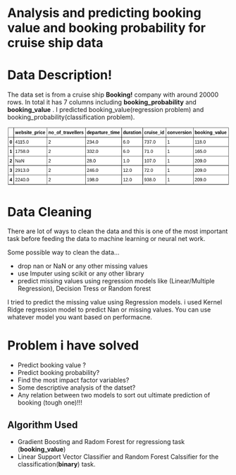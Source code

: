 # Analysis and predicting booking value and booking probability for cruise ship data


# Data Description!

The data set is from a cruise ship **Booking!** company with around 20000 rows. In total it has 7 columns including **booking_probability** and **booking_value** .  I predicted booking_value(regression problem) and booking_probability(classification problem). 

![data_set_sample](/lead.png)


# Data Cleaning
There are lot of ways to clean the data and this is one of the most important task before feeding the data to machine learning or neural net work.

Some possible way to clean the data...
- drop nan or NaN or any other missing values
- use Imputer using scikit or any other library
- predict missing values using regression models like (Linear/Multiple Regression), Decision Tress or Random forest


I tried to predict the missing value using Regression models. i used Kernel Ridge regression model to predict Nan or missing values. You can use whatever model you want based on performacne.

# Problem i have solved

- Predict booking value ?
- Predict booking probability?
- Find the most impact factor variables?
- Some descriptive analysis of the datset?
- Any relation between two models to sort out ultimate prediction of booking (tough one)!!!


## Algorithm Used

- Gradient Boosting and Radom Forest for regressiong task (**booking_value**)
- Linear Support Vector Classifier and Random Forest Calssifier for the classification(**binary**) task. 
